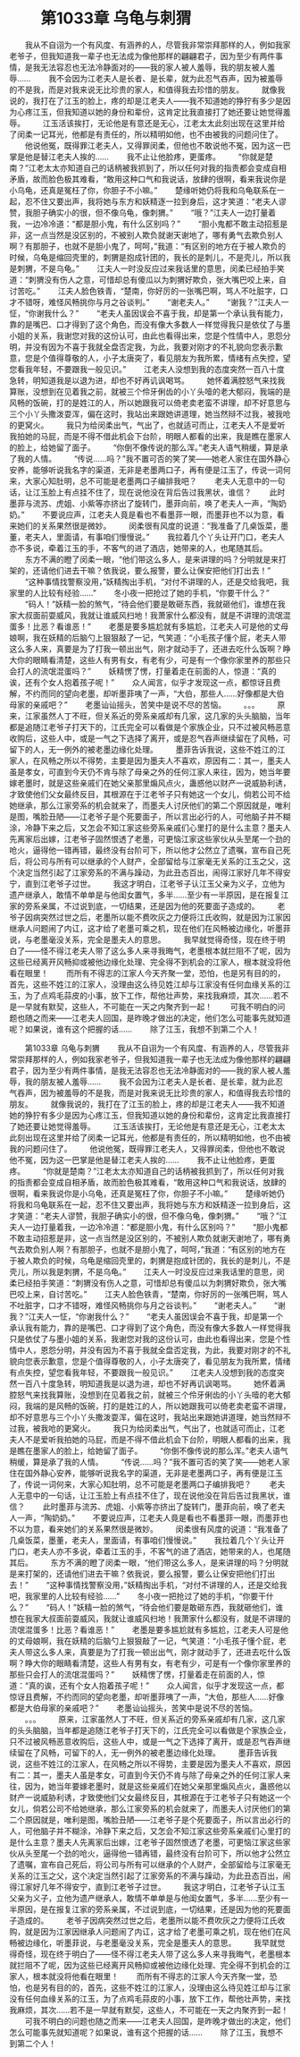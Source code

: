 # 　　第1033章 乌龟与刺猬
　　我从不自诩为一个有风度、有涵养的人，尽管我非常崇拜那样的人，例如我家老爷子，但我知道我一辈子也无法成为像他那样的翩翩君子，因为至少有两件事情，是我无法容忍也无法冷静面对的——我的家人被人羞辱，我的朋友被人羞辱……
　　我不会因为江老夫人是长者、是长辈，就为此忍气吞声，因为被羞辱的不是我，而是对我来说无比珍贵的家人，和值得我去珍惜的朋友。
　　就像我说的，我打在了江玉的脸上，疼的却是江老夫人——我不知道她的狰狞有多少是因为心疼江玉，但我知道以她的身份和辈份，这肯定比我直接打了她还要让她觉得羞辱。
　　江玉活该挨打，无论他是有意还是无心，江老太太此刻出现在这里并给了闵柔一记耳光，他都是有责任的，所以精明如他，也不由被我的问题问住了。
　　他说他冤，既得罪江老夫人，又得罪闵柔，但他也不敢说他不冤，因为这一巴掌是他是替江老夫人挨的……
　　我不止让他脸疼，更蛋疼。
　　“你就是楚南？”江老太太亦知道自己的话柄被我抓到了，所以任何对我的指责都会变成自相矛盾，故而脸色极其难看，“敢用这种口气和我说话，放肆的很啊，看来我说你是小乌龟，还真是冤枉了你，你胆子不小嘛。”
　　楚缘听她仍将我和乌龟联系在一起，忍不住又要出声，我将她与东方和妖精逐一拉到身后，这才笑道：“老夫人谬赞，我胆子确实小的很，但不像乌龟，像刺猬。”
　　“哦？”江夫人一边打量着我，一边冷冷道：“都是胆小鬼，有什么区别吗？”
　　“胆小鬼都不敢主动招惹是非，这一点当然是没区别的，不被别人欺负就谢天谢地了，哪有勇气去欺负别人啊？有那胆子，也就不是胆小鬼了，呵呵，”我道：“有区别的地方在于被人欺负的时候，乌龟是缩回壳里的，刺猬是抱成针团的，我长的是刺儿，不是壳儿，所以我是刺猬，不是乌龟。”
　　江夫人一时没反应过来我话里的意思，闵柔已经拍手笑道：“刺猬没有伤人之意，可惜却总有傻瓜以为刺猬好欺负，张大嘴巴咬上来，自讨苦吃。”
　　江夫人脸色铁青，“楚南，你好厉的一张嘴巴啊，骂人不吐脏字，口才不错呀，难怪风畅挑你与月之谷谈判。”
　　“谢老夫人。”
　　“谢我？”江夫人一怔，“你谢我什么？”
　　“老夫人虽因误会不喜于我，却是第一个承认我有能力，靠的是嘴巴、口才得到了这个角色，而没有像大多数人一样觉得我只是依仗了与墨小姐的关系，我谢您对我的这份认可，由此也看得出来，您是个性情中人，恩怨分明，并没有因为不喜于我就全盘否定我，为此，我要对刚才的不礼貌向您表示歉意，您是个值得尊敬的人，小子太唐突了，看见朋友为我所累，情绪有点失控，望您看我年轻，不要跟我一般见识。”
　　江老夫人没想到我的态度突然一百八十度急转，明知道我是以退为进，却也不好再讥讽喝骂。
　　她怀着满腔怒气来找我算账，没想到在见着我之前，就被三个伶牙俐齿的小丫头噎的老大郁闷，我端的是风畅的饭碗，打的是姓江的人，所以她跟我可以倚老卖老蛮不讲理，却不好意思与三个小丫头撒泼耍浑，偏在这时，我站出来跟她讲道理，她当然辩不过我，被我呛的更窝火。
　　我只为给闵柔出气，气出了，也就适可而止，江老夫人不是爱听我拍她的马屁，而是不得不借此机会下台阶，明眼人都看的出来，我是瞧在墨家人的脸上，给她留了面子。
　　“你倒不像传说的那么浑。”老夫人语气稍缓，算是承了我的人情。
　　“传说……吗？”我不置可否的笑了笑——她老人家住在国外静心安养，能够听说我名字的渠道，无非是老墨两口子，再有便是江玉了，传说一词何来，大家心知肚明，总不可能是老墨两口子编排我吧？
　　老夫人无意中的一句话，让江玉脸上有点挂不住了，现在说他没在背后告过我黑状，谁信？
　　此时墨菲与流苏、虎姐、小紫等亦挤出了旋转门，墨菲向前，唤了老夫人一声，“陶奶奶。”
　　不要说应声，江老夫人竟是看也不看墨菲一眼，而墨菲也不以为意，看来她们的关系果然很是微妙。
　　闵柔很有风度的说道：“我准备了几桌饭菜，墨董，老夫人，里面请，有事咱们慢慢说。”
　　我拉着几个丫头让开门口，老夫人亦不多说，牵着江玉的手，不客气的进了酒店，她带来的人，也尾随其后。
　　东方不满的瞪了闵柔一眼，“他们带这么多人，是来讲理的吗？分明就是来打架的，还请他们进去干嘛？依我说，要么报警，要么让保安把他们打出去！”
　　“这种事情找警察没用，”妖精掏出手机，“对付不讲理的人，还是交给我吧，我家里的人比较有经验……”
　　冬小夜一把抢过了她的手机，“你要干什么？”
　　“码人！”妖精一脸的煞气，“待会他们要是敢砸东西，我就砸他们，谁想在我家大叔面前耍威风，我就让谁威风扫地！我萧家什么都没有，就是不讲理的流氓混蛋多！比恶？看谁恶！”
　　老墨是要多尴尬就有多尴尬，江老夫人可是他的丈母娘啊，我在妖精的后脑勺上狠狠敲了一记，气笑道：“小毛孩子懂个屁，老夫人带这么多人来，真要是为了打我一顿出出气，刚才就动手了，还进去吃什么饭啊？睁大你的眼睛看清楚，这些人有男有女，有老有少，可是有一个像你家里养的那些只会打人的流氓混蛋吗？”
　　妖精愣了愣，打量着走在前面的人，惊道：“真的诶，还有个女人抱着孩子呢！”
　　众人闻言，似乎才发现这一点，都惊讶且费解，不约而同的望向老墨，却听墨菲咦了一声，“大伯，那些人……好像都是大伯母家的亲戚吧？”
　　老墨讪讪摇头，苦笑中是说不尽的苦恼。
　　。。。
　　原来，江家虽然人丁不旺，但关系近的旁系亲戚却有几家，这几家的头头脑脑，当年都是追随江老爷子打天下的，江氏完全可以看做是个家族企业，只不过被风畅恶意收购后，这些人中，或是一气之下选择了离开，或是忍气吞声继续留在了风畅，可留下的人，无一例外的被老墨边缘化处理。
　　墨菲告诉我说，这些不姓江的江家人，在风畅之所以不得势，主要是因为墨夫人不喜欢，原因有二：其一，墨夫人虽是孝女，可直到今天仍不肯与除了母亲之外的任何江家人来往，因为，她当年要嫁老墨时，就是这些亲戚们在她父亲那里煽风点火，蛊惑他以财产一说威胁利诱，才致使他们父女最终反目，其根源在于江老爷子只有她这一个女儿，倘若公司不给她继承，那么江家旁系的机会就来了，而墨夫人讨厌他们的第二个原因就是，唯利是图，嘴脸丑陋——江老爷子是个死要面子，所以言出必行的人，可他脑子并不糊涂，冷静下来之后，又怎会不知江家这些旁系亲戚们心里打的是什么主意？墨夫人先离家后出嫁，江老爷子固然恨透了老墨，可更恼江家这些家伙从头至尾一个劲的呛火，逼得他一错再错，最终没有台阶可下，所以他才公然立了遗嘱，宣布自己死后，将公司与所有可以继承的个人财产，全部留给与江家毫无关系的江玉之父，这个决定当然引起了江家旁系的不满与躁动，为此丑态百出，闹得江家好几年不得安宁，直到江老爷子过世。
　　我这才明白，江老爷子认江玉父亲为义子，立他为遗产继承人，敢情不单单是与他闺女置气，多半……至少有一半原因，是在报复江家的旁系亲属，不过说到底，一切结果，还是因为他的死要面子造成的。
　　老爷子因病突然过世之后，老墨所以能不费吹灰之力便将江氏收购，就是因为江家因继承人问题闹了内讧，这才给了老墨可乘之机，现在他们在风畅被边缘化，听墨菲说，与老墨毫没关系，完全是墨夫人的意思。
　　我早就觉得奇怪，现在终于明白了——怪不得江老夫人带了这么多人来寻我晦气，老墨根本就拦阻不了呢，因为这些已经离开风畅抑或被他边缘化处理、完全得不到机会的江家人，根本就没将他看在眼里！
　　而所有不得志的江家人今天齐聚一堂，恐怕，也是另有目的的，首先，这些不姓江的江家人，没理由这么待见姓江却与江家没有任何血缘关系的江玉，为了点鸡毛蒜皮的小事，放下工作，帮他壮声势，来找我麻烦，其次……若不是一早就有默契，这些人，不可能在一天之内聚齐到一起！
　　可我不明白的问题也随之而来——江老夫人回国，是昨晚才做出的决定，他们怎么可能事先就知道呢？如果说，谁有这个把握的话……
　　除了江玉，我想不到第二个人！

　　第1033章 乌龟与刺猬
　　我从不自诩为一个有风度、有涵养的人，尽管我非常崇拜那样的人，例如我家老爷子，但我知道我一辈子也无法成为像他那样的翩翩君子，因为至少有两件事情，是我无法容忍也无法冷静面对的——我的家人被人羞辱，我的朋友被人羞辱……
　　我不会因为江老夫人是长者、是长辈，就为此忍气吞声，因为被羞辱的不是我，而是对我来说无比珍贵的家人，和值得我去珍惜的朋友。
　　就像我说的，我打在了江玉的脸上，疼的却是江老夫人——我不知道她的狰狞有多少是因为心疼江玉，但我知道以她的身份和辈份，这肯定比我直接打了她还要让她觉得羞辱。
　　江玉活该挨打，无论他是有意还是无心，江老太太此刻出现在这里并给了闵柔一记耳光，他都是有责任的，所以精明如他，也不由被我的问题问住了。
　　他说他冤，既得罪江老夫人，又得罪闵柔，但他也不敢说他不冤，因为这一巴掌是他是替江老夫人挨的……
　　我不止让他脸疼，更蛋疼。
　　“你就是楚南？”江老太太亦知道自己的话柄被我抓到了，所以任何对我的指责都会变成自相矛盾，故而脸色极其难看，“敢用这种口气和我说话，放肆的很啊，看来我说你是小乌龟，还真是冤枉了你，你胆子不小嘛。”
　　楚缘听她仍将我和乌龟联系在一起，忍不住又要出声，我将她与东方和妖精逐一拉到身后，这才笑道：“老夫人谬赞，我胆子确实小的很，但不像乌龟，像刺猬。”
　　“哦？”江夫人一边打量着我，一边冷冷道：“都是胆小鬼，有什么区别吗？”
　　“胆小鬼都不敢主动招惹是非，这一点当然是没区别的，不被别人欺负就谢天谢地了，哪有勇气去欺负别人啊？有那胆子，也就不是胆小鬼了，呵呵，”我道：“有区别的地方在于被人欺负的时候，乌龟是缩回壳里的，刺猬是抱成针团的，我长的是刺儿，不是壳儿，所以我是刺猬，不是乌龟。”
　　江夫人一时没反应过来我话里的意思，闵柔已经拍手笑道：“刺猬没有伤人之意，可惜却总有傻瓜以为刺猬好欺负，张大嘴巴咬上来，自讨苦吃。”
　　江夫人脸色铁青，“楚南，你好厉的一张嘴巴啊，骂人不吐脏字，口才不错呀，难怪风畅挑你与月之谷谈判。”
　　“谢老夫人。”
　　“谢我？”江夫人一怔，“你谢我什么？”
　　“老夫人虽因误会不喜于我，却是第一个承认我有能力，靠的是嘴巴、口才得到了这个角色，而没有像大多数人一样觉得我只是依仗了与墨小姐的关系，我谢您对我的这份认可，由此也看得出来，您是个性情中人，恩怨分明，并没有因为不喜于我就全盘否定我，为此，我要对刚才的不礼貌向您表示歉意，您是个值得尊敬的人，小子太唐突了，看见朋友为我所累，情绪有点失控，望您看我年轻，不要跟我一般见识。”
　　江老夫人没想到我的态度突然一百八十度急转，明知道我是以退为进，却也不好再讥讽喝骂。
　　她怀着满腔怒气来找我算账，没想到在见着我之前，就被三个伶牙俐齿的小丫头噎的老大郁闷，我端的是风畅的饭碗，打的是姓江的人，所以她跟我可以倚老卖老蛮不讲理，却不好意思与三个小丫头撒泼耍浑，偏在这时，我站出来跟她讲道理，她当然辩不过我，被我呛的更窝火。
　　我只为给闵柔出气，气出了，也就适可而止，江老夫人不是爱听我拍她的马屁，而是不得不借此机会下台阶，明眼人都看的出来，我是瞧在墨家人的脸上，给她留了面子。
　　“你倒不像传说的那么浑。”老夫人语气稍缓，算是承了我的人情。
　　“传说……吗？”我不置可否的笑了笑——她老人家住在国外静心安养，能够听说我名字的渠道，无非是老墨两口子，再有便是江玉了，传说一词何来，大家心知肚明，总不可能是老墨两口子编排我吧？
　　老夫人无意中的一句话，让江玉脸上有点挂不住了，现在说他没在背后告过我黑状，谁信？
　　此时墨菲与流苏、虎姐、小紫等亦挤出了旋转门，墨菲向前，唤了老夫人一声，“陶奶奶。”
　　不要说应声，江老夫人竟是看也不看墨菲一眼，而墨菲也不以为意，看来她们的关系果然很是微妙。
　　闵柔很有风度的说道：“我准备了几桌饭菜，墨董，老夫人，里面请，有事咱们慢慢说。”
　　我拉着几个丫头让开门口，老夫人亦不多说，牵着江玉的手，不客气的进了酒店，她带来的人，也尾随其后。
　　东方不满的瞪了闵柔一眼，“他们带这么多人，是来讲理的吗？分明就是来打架的，还请他们进去干嘛？依我说，要么报警，要么让保安把他们打出去！”
　　“这种事情找警察没用，”妖精掏出手机，“对付不讲理的人，还是交给我吧，我家里的人比较有经验……”
　　冬小夜一把抢过了她的手机，“你要干什么？”
　　“码人！”妖精一脸的煞气，“待会他们要是敢砸东西，我就砸他们，谁想在我家大叔面前耍威风，我就让谁威风扫地！我萧家什么都没有，就是不讲理的流氓混蛋多！比恶？看谁恶！”
　　老墨是要多尴尬就有多尴尬，江老夫人可是他的丈母娘啊，我在妖精的后脑勺上狠狠敲了一记，气笑道：“小毛孩子懂个屁，老夫人带这么多人来，真要是为了打我一顿出出气，刚才就动手了，还进去吃什么饭啊？睁大你的眼睛看清楚，这些人有男有女，有老有少，可是有一个像你家里养的那些只会打人的流氓混蛋吗？”
　　妖精愣了愣，打量着走在前面的人，惊道：“真的诶，还有个女人抱着孩子呢！”
　　众人闻言，似乎才发现这一点，都惊讶且费解，不约而同的望向老墨，却听墨菲咦了一声，“大伯，那些人……好像都是大伯母家的亲戚吧？”
　　老墨讪讪摇头，苦笑中是说不尽的苦恼。
　　。。。
　　原来，江家虽然人丁不旺，但关系近的旁系亲戚却有几家，这几家的头头脑脑，当年都是追随江老爷子打天下的，江氏完全可以看做是个家族企业，只不过被风畅恶意收购后，这些人中，或是一气之下选择了离开，或是忍气吞声继续留在了风畅，可留下的人，无一例外的被老墨边缘化处理。
　　墨菲告诉我说，这些不姓江的江家人，在风畅之所以不得势，主要是因为墨夫人不喜欢，原因有二：其一，墨夫人虽是孝女，可直到今天仍不肯与除了母亲之外的任何江家人来往，因为，她当年要嫁老墨时，就是这些亲戚们在她父亲那里煽风点火，蛊惑他以财产一说威胁利诱，才致使他们父女最终反目，其根源在于江老爷子只有她这一个女儿，倘若公司不给她继承，那么江家旁系的机会就来了，而墨夫人讨厌他们的第二个原因就是，唯利是图，嘴脸丑陋——江老爷子是个死要面子，所以言出必行的人，可他脑子并不糊涂，冷静下来之后，又怎会不知江家这些旁系亲戚们心里打的是什么主意？墨夫人先离家后出嫁，江老爷子固然恨透了老墨，可更恼江家这些家伙从头至尾一个劲的呛火，逼得他一错再错，最终没有台阶可下，所以他才公然立了遗嘱，宣布自己死后，将公司与所有可以继承的个人财产，全部留给与江家毫无关系的江玉之父，这个决定当然引起了江家旁系的不满与躁动，为此丑态百出，闹得江家好几年不得安宁，直到江老爷子过世。
　　我这才明白，江老爷子认江玉父亲为义子，立他为遗产继承人，敢情不单单是与他闺女置气，多半……至少有一半原因，是在报复江家的旁系亲属，不过说到底，一切结果，还是因为他的死要面子造成的。
　　老爷子因病突然过世之后，老墨所以能不费吹灰之力便将江氏收购，就是因为江家因继承人问题闹了内讧，这才给了老墨可乘之机，现在他们在风畅被边缘化，听墨菲说，与老墨毫没关系，完全是墨夫人的意思。
　　我早就觉得奇怪，现在终于明白了——怪不得江老夫人带了这么多人来寻我晦气，老墨根本就拦阻不了呢，因为这些已经离开风畅抑或被他边缘化处理、完全得不到机会的江家人，根本就没将他看在眼里！
　　而所有不得志的江家人今天齐聚一堂，恐怕，也是另有目的的，首先，这些不姓江的江家人，没理由这么待见姓江却与江家没有任何血缘关系的江玉，为了点鸡毛蒜皮的小事，放下工作，帮他壮声势，来找我麻烦，其次……若不是一早就有默契，这些人，不可能在一天之内聚齐到一起！
　　可我不明白的问题也随之而来——江老夫人回国，是昨晚才做出的决定，他们怎么可能事先就知道呢？如果说，谁有这个把握的话……
　　除了江玉，我想不到第二个人！
